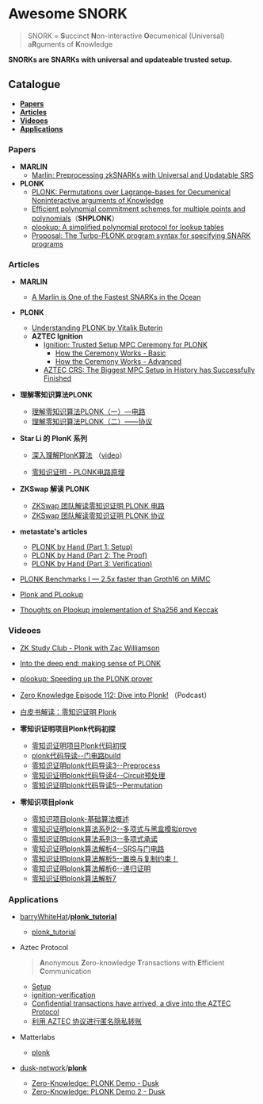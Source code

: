 # Awesome SNORK

> SNORK = **S**uccinct **N**on-interactive **O**ecumenical (Universal) a**R**guments of **K**nowledge

**SNORKs are SNARKs with universal and updateable trusted setup.**

## Catalogue

- [**Papers**](#Papers)
- [**Articles**](#Articles)
- [**Videoes**](#Videoes)
- [**Applications**](#Applications)

### Papers

- **MARLIN**
  - [Marlin: Preprocessing zkSNARKs with Universal and Updatable SRS](https://eprint.iacr.org/2019/1047.pdf)
- **PLONK**
  - [PLONK: Permutations over Lagrange-bases for Oecumenical Noninteractive arguments of Knowledge](https://eprint.iacr.org/2019/953.pdf)
  - [Efficient polynomial commitment schemes for multiple points and polynomials](https://eprint.iacr.org/2020/081.pdf)（**SHPLONK**）
  - [plookup: A simplified polynomial protocol for lookup tables](https://github.com/AztecProtocol/plonk-with-lookups/blob/master/PLONK-with-lookups.pdf)
  - [Proposal: The Turbo-PLONK program syntax for specifying SNARK programs](https://docs.zkproof.org/pages/standards/accepted-workshop3/proposal-turbo_plonk.pdf)

### Articles

- **MARLIN**
  
  - [A Marlin is One of the Fastest SNARKs in the Ocean](https://www.benthamsgaze.org/2019/09/19/a-marlin-is-one-of-the-fastest-snarks-in-the-ocean/)
  
- **PLONK**
  - [Understanding PLONK by Vitalik Buterin](https://vitalik.ca/general/2019/09/22/plonk.html)
  - **AZTEC Ignition**
    - [Ignition: Trusted Setup MPC Ceremony for PLONK](https://medium.com/aztec-protocol/aztec-announcing-our-ignition-ceremony-757850264cfe)
      - [How the Ceremony Works - Basic](https://medium.com/aztec-protocol/aztec-how-the-ceremony-works-5c23a54e2dd9)
      - [How the Ceremony Works - Advanced](https://medium.com/aztec-protocol/aztec-how-the-ceremony-works-9f021cf190d0)
    - [AZTEC CRS: The Biggest MPC Setup in History has Successfully Finished](https://medium.com/aztec-protocol/aztec-crs-the-biggest-mpc-setup-in-history-has-successfully-finished-74c6909cd0c4)
- **理解零知识算法PLONK**
  
  - [理解零知识算法PLONK（一）—电路](https://mp.weixin.qq.com/s/qr4njTJG89Mj_puIyzMu1w)
  - [理解零知识算法PLONK（二）——协议](https://mp.weixin.qq.com/s/ecCnCH-Fd6_fhKqbzLhoMA)
- **Star Li 的 PlonK 系列**
  - [深入理解PlonK算法](https://mp.weixin.qq.com/s/yEMs7xoGG5DmUfr-aivf9A) （[video](https://www.bilibili.com/video/BV1Gp4y1H7HU/)）
  
  - [零知识证明 - PLONK电路原理](https://mp.weixin.qq.com/s/D9q5-ubGVCf_TK5fQdD9qQ)
- **ZKSwap 解读 PLONK**
  - [ZKSwap 团队解读零知识证明 PLONK 电路](https://www.chainnews.com/articles/372708200478.htm)
  - [ZKSwap 团队解读零知识证明 PLONK 协议](https://www.chainnews.com/articles/254075343460.htm)
- **metastate's articles**
  - [PLONK by Hand (Part 1: Setup)](https://research.metastate.dev/plonk-by-hand-part-1/)
  - [PLONK by Hand (Part 2: The Proof)](https://research.metastate.dev/plonk-by-hand-part-2-the-proof/)
  - [PLONK by Hand (Part 3: Verification)](https://research.metastate.dev/plonk-by-hand-part-3-verification/)
- [PLONK Benchmarks I — 2.5x faster than Groth16 on MiMC](https://medium.com/aztec-protocol/plonk-benchmarks-2-5x-faster-than-groth16-on-mimc-9e1009f96dfe)
- [Plonk and PLookup](https://hackmd.io/@7dpNYqjKQGeYC7wMlPxHtQ/BJpNmNW0L)
- [Thoughts on Plookup implementation of Sha256 and Keccak](https://hackmd.io/xfgP5_uMTZyaEJJG4EJoRQ?view) 

### Videoes

- [ZK Study Club - Plonk with Zac Williamson](https://youtu.be/NqrVcDuQ8hM)
- [Into the deep end: making sense of PLONK](https://www.youtube.com/watch?v=ty-LZf0YCK0&feature=youtu.be&ab_channel=ZeroKnowledge)
- [plookup: Speeding up the PLONK prover](https://www.youtube.com/watch?v=Vdlc1CmRYRY&feature=youtu.be&ab_channel=ZeroKnowledge)
- [Zero Knowledge Episode 112: Dive into Plonk!](https://www.zeroknowledge.fm/112) （Podcast）
- [白皮书解读：零知识证明 Plonk](https://www.bilibili.com/video/BV1io4y197Gy)
- **零知识证明项目Plonk代码初探**

  - [零知识证明项目Plonk代码初探](https://mp.weixin.qq.com/s/rEZxeJlB45VYr4b6l1Ngxw)
  - [plonk代码导读--门电路build](https://mp.weixin.qq.com/s/ts2j8UrU7RPAZiU4F_LFuQ)
  - [零知识证明plonk代码导读3--Preprocess](https://mp.weixin.qq.com/s/eTWsKDueJrVEFqwNOg6j0w)
  - [零知识证明plonk代码导读4--Circuit预处理](https://mp.weixin.qq.com/s/3XEQ6nFa2vsXkOumICkqzw)
  - [零知识证明plonk代码导读5--Permutation](https://mp.weixin.qq.com/s/btzP6bSgBcwSkw8BztH4AQ)
- **零知识项目plonk**
  - [零知识项目plonk-基础算法概述](https://www.bilibili.com/video/BV1XZ4y1A7bU)
  - [零知识证明plonk算法系列2--多项式与黑盒模拟prove](https://www.bilibili.com/video/BV1XZ4y1A7bU?p=2)
  - [零知识证明plonk算法系列3--多项式承诺](https://www.bilibili.com/video/BV1XZ4y1A7bU?p=3)
  - [零知识证明plonk算法解析4--SRS与门电路](https://www.bilibili.com/video/BV1XZ4y1A7bU?p=4)
  - [零知识证明plonk算法解析5--置换与复制约束！](https://www.bilibili.com/video/BV1XZ4y1A7bU?p=5)
  - [零知识证明plonk算法解析6--递归证明](https://www.bilibili.com/video/BV1XZ4y1A7bU?p=6)
  - [零知识证明plonk算法解析7](https://www.bilibili.com/video/BV1XZ4y1A7bU?p=7)

### Applications

- [barryWhiteHat](https://github.com/barryWhiteHat)/**[plonk_tutorial](https://github.com/barryWhiteHat/plonk_tutorial)**
  
  - [plonk_tutorial](https://github.com/barryWhiteHat/plonk_tutorial/blob/master/plonk.ipynb)
  
- Aztec Protocol
  
  >  **A**nonymous **Z**ero-knowledge **T**ransactions with **E**fficient **C**ommunication

  - [Setup](https://github.com/AztecProtocol/Setup)
  - [ignition-verification](https://github.com/AztecProtocol/ignition-verification)
  - [Confidential transactions have arrived, a dive into the AZTEC Protocol](https://medium.com/aztec-protocol/confidential-transactions-have-arrived-a-dive-into-the-aztec-protocol-a1794c00c009)
  - [利用 AZTEC 协议进行匿名隐私转账](https://learnblockchain.cn/2019/10/18/aztec)
  
- Matterlabs
  
  - [plonk](https://github.com/matter-labs/bellman/tree/plonk_release/src/plonk)
  
- [dusk-network](https://github.com/dusk-network)/**[plonk](https://github.com/dusk-network/plonk)**
  - [Zero-Knowledge: PLONK Demo - Dusk](https://dusk.network/news/zero-knowledge-plonk-demo)
  - [Zero-Knowledge: PLONK Demo 2 - Dusk](https://dusk.network/news/zero-knowledge-plonk-demo-2)